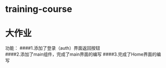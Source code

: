 # training-course

# 大作业
功能：
####1.添加了登录（auth）界面返回按钮     
####2.添加了main组件，完成了main界面的编写
####3.完成了Home界面的编写
